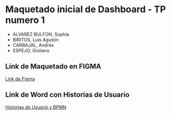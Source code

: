 # Maquetado inicial de Dashboard - TP numero 1

- ALVAREZ BULFON, Sophía
- BIRITOS, Luis Agustín
- CARBAJAL, Andrés
- ESPEJO, Giuliano

## Link de Maquetado en FIGMA

[Link de Figma](https://www.figma.com/file/zl7ue6tjGhiEnuvddid55q/TP1-DashboardBuenSabor?type=design&node-id=0%3A1&mode=design&t=sVDGf9TH7hkf6JXj-1)

## Link de Word con Historias de Usuario

[Historias de Usuario y BPMN](https://docs.google.com/document/d/1Y9yBLpGRJeoaKO-ZpoJN4i2NdCnrjrDjZYis6IRcM9g/edit?usp=sharing)